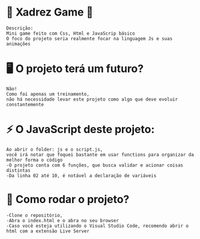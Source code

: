 # 🤞 Xadrez Game 🤞
    Descrição:
    Mini game feito com Css, Html e JavaScrip básico
    O foco do projeto seria realmente focar na linguagem Js e suas animações

# 🖥️ O projeto terá um futuro?
    Não! 
    Como foi apenas um treinamento, 
    não há necessidade levar este projeto como algo que deve evoluir constantemente

# ⚡ O JavaScript deste projeto:
    Ao abrir o folder: js e o script.js,
    você irá notar que foquei bastante em usar functions para organizar da melhor forma o código
    -O projeto conta com 6 funções, que busca validar e acionar coisas distintas
    -Da linha 02 até 10, é notável a declaração de variáveis

# 💬 Como rodar o projeto?
    -Clone o repositório,
    -Abra o index.html e o abra no seu browser
    -Caso você esteja utilizando o Visual Studio Code, recomendo abrir o html com a extensão Live Server

